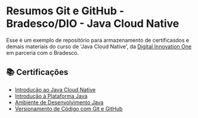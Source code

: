 
# Resumos Git e GitHub - Bradesco/DIO - Java Cloud Native

Esse é um exemplo de repositório para armazenamento de certificasdos e demais materiais do curso de 'Java Cloud Native', da [Digital Innovation One](https://www.dio.me/) em parceria com o Bradesco.

## 📚 Certificações
- [Introdução ao Java Cloud Native](https://www.dio.me/certificate/G6DTVPHS/share)
- [Introdução à Plataforma Java](https://www.dio.me/certificate/T1TOAQEB/share)
- [Ambiente de Desenvolvimento Java](https://www.dio.me/certificate/PTXA1EEF/share)
- [Versionamento de Código com Git e GitHub](https://www.dio.me/certificate/8J5OSQL0/share)